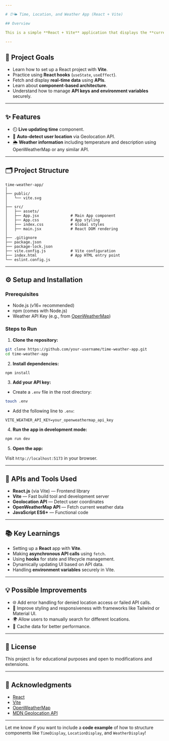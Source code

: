 ```yaml
---

# ⏰🌤️ Time, Location, and Weather App (React + Vite)

## Overview

This is a simple **React + Vite** application that displays the **current time**, **user's location**, and **weather information**. It is designed as a **beginner-friendly exercise** to explore core React concepts and working with external APIs like Geolocation and Weather APIs.

---
```


## 🚀 Project Goals

- Learn how to set up a React project with **Vite**.
- Practice using **React hooks** (`useState`, `useEffect`).
- Fetch and display **real-time data** using **APIs**.
- Learn about **component-based architecture**.
- Understand how to manage **API keys and environment variables** securely.

---

## ✨ Features

- ⏲️ **Live updating time** component.
- 📍 **Auto-detect user location** via Geolocation API.
- 🌦️ **Weather information** including temperature and description using OpenWeatherMap or any similar API.

---

## 🗂️ Project Structure

```
time-weather-app/
│
├── public/
│   └── vite.svg             
│
├── src/
│   ├── assets/              
│   ├── App.jsx              # Main App component
│   ├── App.css              # App styling
│   ├── index.css            # Global styles
│   ├── main.jsx             # React DOM rendering
│
├── .gitignore               
├── package.json             
├── package-lock.json       
├── vite.config.js           # Vite configuration
├── index.html               # App HTML entry point
└── eslint.config.js         
```

---

## ⚙️ Setup and Installation

### Prerequisites

- Node.js (v16+ recommended)
- npm (comes with Node.js)
- Weather API Key (e.g., from [OpenWeatherMap](https://openweathermap.org/api))

### Steps to Run

1. **Clone the repository:**

```bash
git clone https://github.com/your-username/time-weather-app.git
cd time-weather-app
```

2. **Install dependencies:**

```bash
npm install
```

3. **Add your API key:**

- Create a `.env` file in the root directory:
```bash
touch .env
```

- Add the following line to `.env`:
```
VITE_WEATHER_API_KEY=your_openweathermap_api_key
```

4. **Run the app in development mode:**

```bash
npm run dev
```

5. **Open the app:**

Visit `http://localhost:5173` in your browser.

---

## 🔑 APIs and Tools Used

- **React.js** (via Vite) — Frontend library
- **Vite** — Fast build tool and development server
- **Geolocation API** — Detect user coordinates
- **OpenWeatherMap API** — Fetch current weather data
- **JavaScript ES6+** — Functional code

---

## 📚 Key Learnings

- Setting up a **React** app with **Vite**.
- Making **asynchronous API calls** using `fetch`.
- Using **hooks** for state and lifecycle management.
- Dynamically updating UI based on API data.
- Handling **environment variables** securely in Vite.

---

## 💡 Possible Improvements

- 🌐 Add error handling for denied location access or failed API calls.
- 🎨 Improve styling and responsiveness with frameworks like Tailwind or Material UI.
- 🌍 Allow users to manually search for different locations.
- 💾 Cache data for better performance.

---

## 📝 License

This project is for educational purposes and open to modifications and extensions. 

---

## 🙌 Acknowledgments

- [React](https://react.dev/)
- [Vite](https://vitejs.dev/)
- [OpenWeatherMap](https://openweathermap.org/)
- [MDN Geolocation API](https://developer.mozilla.org/en-US/docs/Web/API/Geolocation_API)

---

Let me know if you want to include a **code example** of how to structure components like `TimeDisplay`, `LocationDisplay`, and `WeatherDisplay`!
